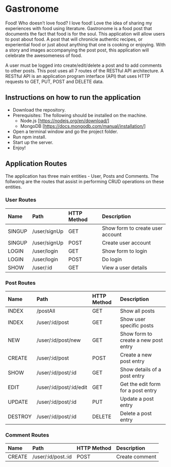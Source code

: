 # Gastronome

Food! Who doesn’t love food? I love food! Love the idea of sharing my experiences with food using literature. 
Gastronome is a food post that documents the fact that food is for the soul. This application will allow users to post about food. 
A post that will chronicle authentic recipes, or experiential food or just about anything that one is cooking or enjoying. 
With a story and images accompanying the post post, this application will celebrate the awesomeness of food.

A user must be logged into create/edit/delete a post and to add comments to other posts. 
This post uses all 7 routes of the RESTful API architecture. 
A RESTful API is an application program interface (API) that uses HTTP requests to GET, PUT, POST and DELETE data. 

## Instructions on how to run the application
* Download the repository.
* Prerequisites:
    The following should be installed on the machine.
    * Node.js [https://nodejs.org/en/download/]
    * MongoDB [https://docs.mongodb.com/manual/installation/]
* Open a terminal window and go the project folder.
* Run npm install.
* Start up the server.
* Enjoy!

## Application Routes
The application has three main entities - User, Posts and Comments. The follwoing are the routes that assist in performing CRUD operations on these entities. 

### User Routes

| Name      |  Path             | HTTP Method   | Description                           |
|:----------|:------------------|:--------------|:--------------------------------------|
| SINGUP    | /user/signUp      | GET           | Show form to create user account      |
| SINGUP    | /user/signUp      | POST          | Create user account                   |
| LOGIN     | /user/login       | GET           | Show form to login                    |
| LOGIN     | /user/login       | POST          | Do login                              |
| SHOW      | /user/:id         | GET           | View a user details                   |

### Post Routes

| Name      |  Path                     | HTTP Method   | Description                           |
|:----------|:--------------------------|:--------------|:--------------------------------------|
| INDEX     | /postAll                  | GET           | Show all posts                        |
| INDEX     | /user/:id/post            | GET           | Show user specific posts              |
| NEW       | /user/:id/post/new        | GET           | Show form to create a new post entry  |
| CREATE    | /user/:id/post            | POST          | Create a new post entry               |
| SHOW      | /user/:id/post/:id        | GET           | Show details of a post entry          |
| EDIT      | /user/:id/post/:id/edit   | GET           | Get the edit form for a post entry    |
| UPDATE    | /user/:id/post/:id        | PUT           | Update a post entry                   |
| DESTROY   | /user/:id/post/:id        | DELETE        | Delete a post entry                   |

### Comment Routes

| Name      |  Path                     | HTTP Method   | Description       |
|:----------|:--------------------------|:--------------|:------------------|
| CREATE    | /user/:id/post.:id        | POST          | Create comment    |